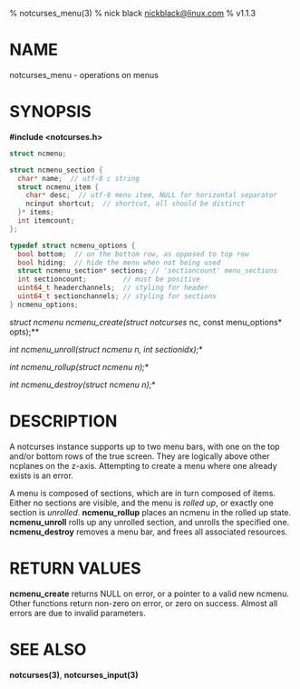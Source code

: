 % notcurses_menu(3)
% nick black <nickblack@linux.com>
% v1.1.3

# NAME

notcurses_menu - operations on menus

# SYNOPSIS

**#include <notcurses.h>**

```c
struct ncmenu;

struct ncmenu_section {
  char* name;  // utf-8 c string
  struct ncmenu_item {
    char* desc;  // utf-8 menu item, NULL for horizontal separator
    ncinput shortcut;  // shortcut, all should be distinct
  }* items;
  int itemcount;
};

typedef struct ncmenu_options {
  bool bottom;  // on the bottom row, as opposed to top row
  bool hiding;  // hide the menu when not being used
  struct ncmenu_section* sections; // 'sectioncount' menu_sections
  int sectioncount;         // must be positive
  uint64_t headerchannels;  // styling for header
  uint64_t sectionchannels; // styling for sections
} ncmenu_options;
```

**struct ncmenu* ncmenu_create(struct notcurses* nc, const menu_options* opts);**

**int ncmenu_unroll(struct ncmenu* n, int sectionidx);**

**int ncmenu_rollup(struct ncmenu* n);**

**int ncmenu_destroy(struct ncmenu* n);**

# DESCRIPTION

A notcurses instance supports up to two menu bars, with one on the top and/or
bottom rows of the true screen. They are logically above other ncplanes on the
z-axis. Attempting to create a menu where one already exists is an error.

A menu is composed of sections, which are in turn composed of items. Either no
sections are visible, and the menu is *rolled up*, or exactly one section is
*unrolled*. **ncmenu_rollup** places an ncmenu in the rolled up state.
**ncmenu_unroll** rolls up any unrolled section, and unrolls the specified one.
**ncmenu_destroy** removes a menu bar, and frees all associated resources.

# RETURN VALUES

**ncmenu_create** returns NULL on error, or a pointer to a valid new ncmenu.
Other functions return non-zero on error, or zero on success. Almost all errors
are due to invalid parameters.

# SEE ALSO

**notcurses(3)**, **notcurses_input(3)**
